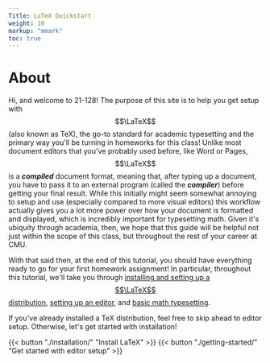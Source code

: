 ```yaml
---
Title: LaTeX Quickstart
weight: 10
markup: "mmark"
toc: true
---
```

# About
Hi, and welcome to 21-128!
The purpose of this site is to help you get setup with $$\LaTeX$$ (also known as TeX), the go-to standard for academic typesetting and the primary way you'll be turning in homeworks for this class!
Unlike most document editors that you've probably used before, like Word or Pages, $$\LaTeX$$ is a ***compiled*** document format, meaning that, after typing up a document, you have to pass it to an external program (called the ***compiler***) before getting your final result.
While this initially might seem somewhat annoying to setup and use (especially compared to more visual editors) this workflow actually gives you a lot more power over how your document is formatted and displayed, which is incredibly important for typesetting math. Given it's ubiquity through academia, then, we hope that this guide will be helpful not just within the scope of this class, but throughout the rest of your career at CMU.

With that said then, at the end of this tutorial, you should have everything ready to go for your first homework assignment!
In particular, throughout this tutorial, we'll take you through [installing and setting up a $$\LaTeX$$ distribution](./installation/), [setting up an editor](./editor/), and [basic math typesetting](./editing/).

If you've already installed a TeX distribution, feel free to skip ahead to editor setup.
Otherwise, let's get started with installation!

{{< button "./installation/" "Install LaTeX" >}}
{{< button "./getting-started/" "Get started with editor setup" >}}
